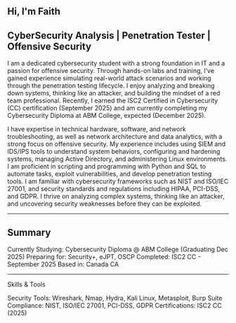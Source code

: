Hi, I'm Faith
---
CyberSecurity Analysis | Penetration Tester | Offensive Security
---
I am a dedicated cybersecurity student with a strong foundation in IT and a passion for offensive security. Through hands-on labs and training, I’ve gained experience simulating real-world attack scenarios and working through the penetration testing lifecycle. I enjoy analyzing and breaking down systems, thinking like an attacker, and building the mindset of a red team professional. Recently, I earned the ISC2 Certified in Cybersecurity (CC) certification (September 2025) and am currently completing my Cybersecurity Diploma at ABM College, expected (December 2025).

I have expertise in technical hardware, software, and network troubleshooting, as well as network architecture and data analytics, with a strong focus on offensive security. My experience includes using SIEM and IDS/IPS tools to understand system behaviors, configuring and hardening systems, managing Active Directory, and administering Linux environments. I am proficient in scripting and programming with Python and SQL to automate tasks, exploit vulnerabilities, and develop penetration testing tools. I am familiar with cybersecurity frameworks such as NIST and ISO/IEC 27001, and security standards and regulations including HIPAA, PCI-DSS, and GDPR. I thrive on analyzing complex systems, thinking like an attacker, and uncovering security weaknesses before they can be exploited.

---
Summary
---

Currently Studying: Cybersecurity Diploma @ ABM College (Graduating Dec 2025)
Preparing for: Security+, eJPT, OSCP
Completed: ISC2 CC - September 2025
Based in: Canada CA

---
Skills & Tools

Security Tools: Wireshark, Nmap, Hydra, Kali Linux, Metasploit, Burp Suite
Compliance: NIST, ISO/IEC 27001, PCI-DSS, GDPR
Certifications: ISC2 CC (2025)



